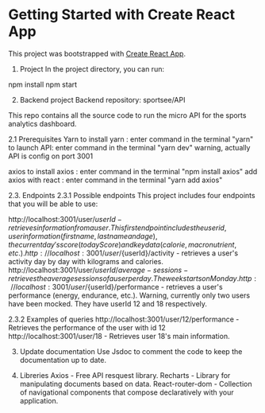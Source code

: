 # Getting Started with Create React App

This project was bootstrapped with [Create React App](https://github.com/facebook/create-react-app).


1. Project
In the project directory, you can run:

npm install
npm start


2. Backend project
Backend repository: sportsee/API

This repo contains all the source code to run the micro API for the sports analytics dashboard.

2.1 Prerequisites
Yarn
to install yarn : enter command in the terminal "yarn"
to launch API: enter command in the terminal "yarn dev"
warning, actually API is config on port 3001

axios
to install axios : enter command in the terminal "npm install axios"
add axios with react : enter command in the terminal "yarn add axios"

2.3. Endpoints
2.3.1 Possible endpoints
This project includes four endpoints that you will be able to use:

http://localhost:3001/user/${userId} - retrieves information from a user. This first endpoint includes the user id, user information (first name, last name and age), the current day's score (todayScore) and key data (calorie, macronutrient, etc.).
http://localhost:3001/user/${userId}/activity - retrieves a user's activity day by day with kilograms and calories.
http://localhost:3001/user/${userId}/average-sessions - retrieves the average sessions of a user per day. The week starts on Monday.
http://localhost:3001/user/${userId}/performance - retrieves a user's performance (energy, endurance, etc.).
Warning, currently only two users have been mocked. They have userId 12 and 18 respectively.

2.3.2 Examples of queries
http://localhost:3001/user/12/performance - Retrieves the performance of the user with id 12
http://localhost:3001/user/18 - Retrieves user 18's main information.


3. Update documentation
Use Jsdoc to comment the code to keep the documentation up to date.


4. Libreries
Axios - Free API resquest library.
Recharts - Library for manipulating documents based on data.
React-router-dom - Collection of navigational components that compose declaratively with your application.